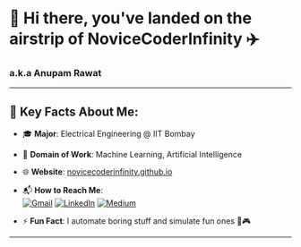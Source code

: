 # 👋 Hi there, you've landed on the airstrip of **NoviceCoderInfinity** ✈️  
### a.k.a **Anupam Rawat**

---

## 📌 Key Facts About Me:

- 🎓 **Major**: Electrical Engineering @ IIT Bombay  
- 🤖 **Domain of Work**: Machine Learning, Artificial Intelligence  
- 🌐 **Website**: [novicecoderinfinity.github.io](https://novicecoderinfinity.github.io)  
- 📬 **How to Reach Me**:  
  [![Gmail](https://img.shields.io/badge/-Email-D14836?style=flat&logo=gmail&logoColor=white)](mailto:anupamscience06@gmail.com)
  [![LinkedIn](https://img.shields.io/badge/-LinkedIn-0077B5?style=flat&logo=linkedin&logoColor=white)](https://www.linkedin.com/in/anupamrawat001/)
  [![Medium](https://img.shields.io/badge/-Medium-12100E?style=flat&logo=medium&logoColor=white)]([https://medium.com/@anupamrawat001](https://medium.com/@anupam.rawat))

- ⚡ **Fun Fact**: I automate boring stuff and simulate fun ones 🤖🎮

---
